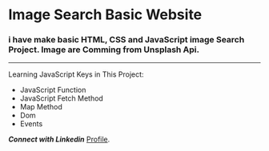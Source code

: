 # Image Search Basic Website

### i have make basic HTML, CSS and JavaScript image Search Project. Image are Comming from Unsplash Api.

---
Learning JavaScript Keys in This Project:

<ul>
<li> JavaScript Function</li>
<li>JavaScript Fetch Method </li>
<li>Map Method</li>
<li>Dom</li>
<li>Events</li>
 </ul>

***Connect with Linkedin*** [Profile](https://www.linkedin.com/in/ravindra-kumar-murmu-61a26a249/ "The best search engine for privacy").


